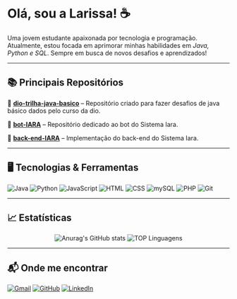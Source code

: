 # Olá, sou a Larissa! ☕  
Uma jovem estudante apaixonada por tecnologia e programação. Atualmente, estou focada em aprimorar minhas habilidades em *Java, Python e SQL*. Sempre em busca de novos desafios e aprendizados!  

---

## 📚 Principais Repositórios  

📌 **[dio-trilha-java-basico](https://github.com/lari2806/dio-trilha-java-basico)** – Repositório criado para fazer desafios de java básico dados pelo curso da dio.  

📌 **[bot-IARA](https://github.com/lari2806/bot-IARA)** – Repositório dedicado ao bot do Sistema Iara.  

📌 **[back-end-IARA](https://github.com/lari2806/back-end-IARA)** – Implementação do back-end do Sistema Iara.  

---

## 🖥 Tecnologias & Ferramentas  

![Java](https://skillicons.dev/icons?i=java)
![Python](https://skillicons.dev/icons?i=py) 
![JavaScript](https://skillicons.dev/icons?i=js)
![HTML](https://skillicons.dev/icons?i=html)
![CSS](https://skillicons.dev/icons?i=css)
![mySQL](https://skillicons.dev/icons?i=mysql)
![PHP](https://skillicons.dev/icons?i=php)
![Git](https://skillicons.dev/icons?i=git)




---

## 📈 Estatísticas  

<div align="center"> 

![Anurag's GitHub stats](https://github-readme-stats.vercel.app/api?username=lari2806&show_icons=true&theme=transparent)
![TOP Linguagens](https://github-readme-stats.vercel.app/api/top-langs/?username=lari2806&layout=compact&theme=transparent)
</div>  

---

## 📬 Onde me encontrar  

[![Gmail](https://img.shields.io/badge/Gmail-333333?style=for-the-badge&logo=gmail&logoColor=red)](mailto:larissa.rfs28@gmail.com)  [![GitHub](https://img.shields.io/badge/GitHub-100000?style=for-the-badge&logo=github&logoColor=white)](https://github.com/lari2806) [![LinkedIn](https://img.shields.io/badge/LinkedIn-0A66C2?style=for-the-badge&logo=linkedin&logoColor=white)](https://www.linkedin.com/in/larissa-rego-freitas-de-sousa-5a8314324/)


